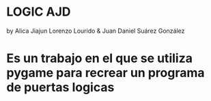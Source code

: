 # LOGIC AJD
by Alica Jiajun Lorenzo Lourido & Juan Daniel Suárez González
# Es un trabajo en el que se utiliza pygame para recrear un programa de puertas logicas 


